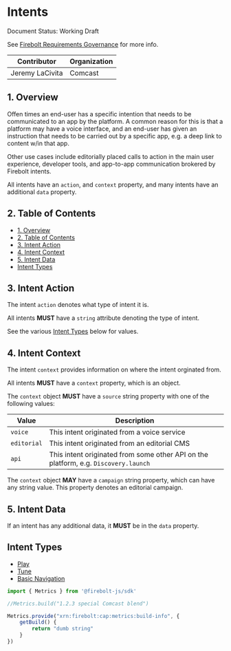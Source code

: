 # Intents

Document Status: Working Draft

See [Firebolt Requirements Governance](../../governance.md) for more info.

| Contributor     | Organization   |
| --------------- | -------------- |
| Jeremy LaCivita | Comcast        |

## 1. Overview
Offen times an end-user has a specific intention that needs to be communicated to an app by the platform. A common reason for this is that a platform may have a voice interface, and an end-user has given an instruction that needs to be carried out by a specific app, e.g. a deep link to content w/in that app.

Other use cases include editorially placed calls to action in the main user experience, developer tools, and app-to-app communication brokered by Firebolt intents.

All intents have an `action`, and `context` property, and many intents have an additional `data` property.

## 2. Table of Contents
- [1. Overview](#1-overview)
- [2. Table of Contents](#2-table-of-contents)
- [3. Intent Action](#3-intent-action)
- [4. Intent Context](#4-intent-context)
- [5. Intent Data](#5-intent-data)
- [Intent Types](#intent-types)

## 3. Intent Action
The intent `action` denotes what type of intent it is.

All intents **MUST** have a `string` attribute denoting the type of intent.

See the various [Intent Types](#intent-types) below for values.

## 4. Intent Context
The intent `context` provides information on where the intent orginated from.

All intents **MUST** have a `context` property, which is an object.

The `context` object **MUST** have a `source` string property with one of the following values:

 | Value | Description |
 |-------|-------------|
 | `voice` | This intent originated from a voice service |
 | `editorial` | This intent originated from an editorial CMS |
 | `api`       | This intent originated from some other API on the platform, e.g. `Discovery.launch` |

 The `context` object **MAY** have a `campaign` string property, which can have any string value. This property denotes an editorial campaign.

## 5. Intent Data
If an intent has any additional data, it **MUST** be in the `data` property.

## Intent Types

- [Play](./play.md)
- [Tune](./tune.md)
- [Basic Navigation](./navigation.md)
  


```typescript
import { Metrics } from '@firebolt-js/sdk'

//Metrics.build("1.2.3 special Comcast blend")

Metrics.provide("xrn:firebolt:cap:metrics:build-info", {
    getBuild() {
        return "dumb string"
    }
})
```
